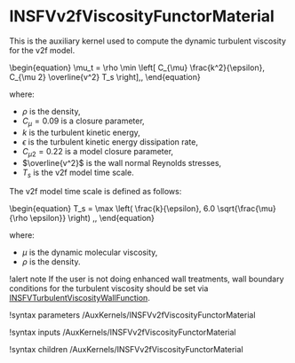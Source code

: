 # INSFVv2fViscosityFunctorMaterial

This is the auxiliary kernel used to compute the dynamic turbulent viscosity for the v2f model.

\begin{equation}
\mu_t = \rho \min \left[ C_{\mu} \frac{k^2}{\epsilon}, C_{\mu 2} \overline{v^2} T_s \right]\,,
\end{equation}

where:

- $\rho$ is the density,
- $C_{\mu} = 0.09$ is a closure parameter,
- $k$ is the turbulent kinetic energy,
- $\epsilon$ is the turbulent kinetic energy dissipation rate,
- $C_{\mu 2} = 0.22$ is a model closure parameter,
- $\overline{v^2}$ is the wall normal Reynolds stresses,
- $T_s$ is the v2f model time scale.

The v2f model time scale is defined as follows:

\begin{equation}
T_s = \max \left( \frac{k}{\epsilon}, 6.0 \sqrt{\frac{\mu}{\rho \epsilon}} \right) \,,
\end{equation}

where:

- $\mu$ is the dynamic molecular viscosity,
- $\rho$ is the density.

!alert note
If the user is not doing enhanced wall treatments,
wall boundary conditions for the turbulent viscosity should be set via
[INSFVTurbulentViscosityWallFunction](INSFVTurbulentViscosityWallFunction.md).

!syntax parameters /AuxKernels/INSFVv2fViscosityFunctorMaterial

!syntax inputs /AuxKernels/INSFVv2fViscosityFunctorMaterial

!syntax children /AuxKernels/INSFVv2fViscosityFunctorMaterial
